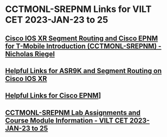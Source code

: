 # CCTMONL-SREPNM Links for VILT CET 2023-JAN-23 to 25
## [Cisco IOS XR Segment Routing and Cisco EPNM for T-Mobile Introduction (CCTMONL-SREPNM) - Nicholas Riegel](https://docs.google.com/presentation/d/1It8n8KAnLLyyFYo6I0dSJBo3Lwh5H1c8b-D1eDH8HFI/edit?usp=sharing)
## [Helpful Links for ASR9K and Segment Routing on Cisco IOS XR](https://docs.google.com/document/d/1RFZEV2qxnsR05hWsKrO9dyimbteiWZRqAUyQdQ4PqZE/edit?usp=sharing)
## [Helpful Links for Cisco EPNM](https://docs.google.com/document/d/1gm_KIseEG98EQN-WR70NbCklcF4yQnFGo2qEvXLdxeY/edit?usp=sharing)]
## [CCTMONL-SREPNM Lab Assignments and Course Module Information - VILT CET 2023-JAN-23 to 25](https://docs.google.com/spreadsheets/d/18zYJzEwesj6iCGCO-xMZffxlKZ-WuTF9z9b1vf6C3rA/edit?usp=sharing)
